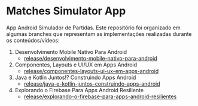 # Matches Simulator App
App Android Simulador de Partidas. Este repositório foi organizado em algumas branches que representam as implementações realizadas durante os conteúdos/vídeos:
1. Desenvolvimento Mobile Nativo Para Android
    - [release/desenvolvimento-mobile-nativo-para-android](https://github.com/victorgusto/matches-simulator-app/tree/desenvolvimento-mobile-nativo-para-android)
2. Componentes, Layouts e UI/UX em Apps Android
    - [release/componentes-layouts-ui-ux-em-apps-android](https://github.com/victorgusto/matches-simulator-app/tree/release/componentes-layouts-ui-ux-em-apps-android)
3. Java e Kotlin Juntos!? Construindo Apps Android
    - [release/java-e-kotlin-juntos-construindo-apps-android](https://github.com/victorgusto/matches-simulator-app/tree/release/java-e-kotlin-juntos-construindo-apps-android)
4. Explorando o Firebase Para Apps Android Resiliente
    - [release/explorando-o-firebase-para-apps-android-resilientes](https://github.com/victorgusto/matches-simulator-app/tree/release/explorando-o-firebase-para-apps-android-resilientes)
